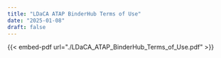 ```yaml
---
title: "LDaCA ATAP BinderHub Terms of Use"
date: "2025-01-08"
draft: false
---
```


{{< embed-pdf url="./LDaCA_ATAP_BinderHub_Terms_of_Use.pdf" >}}
<br>
<br>
